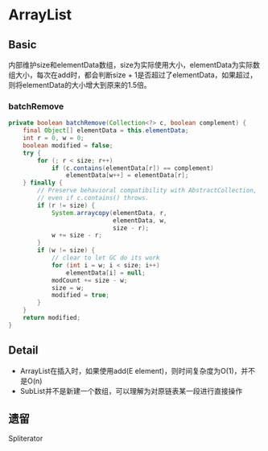# ArrayList
## Basic
内部维护size和elementData数组，size为实际使用大小，elementData为实际数组大小，每次在add时，都会判断size + 1是否超过了elementData，如果超过，则将elementData的大小增大到原来的1.5倍。
### batchRemove
```java
private boolean batchRemove(Collection<?> c, boolean complement) {
    final Object[] elementData = this.elementData;
    int r = 0, w = 0;
    boolean modified = false;
    try {
        for (; r < size; r++)
            if (c.contains(elementData[r]) == complement)
                elementData[w++] = elementData[r];
    } finally {
        // Preserve behavioral compatibility with AbstractCollection,
        // even if c.contains() throws.
        if (r != size) {
            System.arraycopy(elementData, r,
                             elementData, w,
                             size - r);
            w += size - r;
        }
        if (w != size) {
            // clear to let GC do its work
            for (int i = w; i < size; i++)
                elementData[i] = null;
            modCount += size - w;
            size = w;
            modified = true;
        }
    }
    return modified;
}
```
## Detail
* ArrayList在插入时，如果使用add(E element)，则时间复杂度为O(1)，并不是O(n)
* SubList并不是新建一个数组，可以理解为对原链表某一段进行直接操作

## 遗留
Spliterator